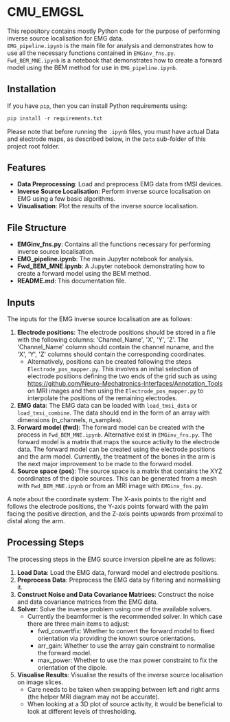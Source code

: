 # CMU_EMGSL

This repository contains mostly Python code for the purpose of performing inverse source localisation for EMG data.  
`EMG_pipeline.ipynb` is the main file for analysis and demonstrates how to use all the necessary functions contained in `EMGinv_fns.py`. 
`Fwd_BEM_MNE.ipynb` is a notebook that demonstrates how to create a forward model using the BEM method for use in `EMG_pipeline.ipynb`.

## Installation
If you have `pip`, then you can install Python requirements using:
```python
pip install -r requirements.txt
```

Please note that before running the `.ipynb` files, you must have actual Data and electrode maps, as described below, in the `Data` sub-folder of this project root folder. 

## Features

- **Data Preprocessing**: Load and preprocess EMG data from tMSI devices.
- **Inverse Source Localisation**: Perform inverse source localisation on EMG using a few basic algorithms.
- **Visualisation**: Plot the results of the inverse source localisation.

## File Structure

- **EMGinv_fns.py**: Contains all the functions necessary for performing inverse source localisation.
- **EMG_pipeline.ipynb**: The main Jupyter notebook for analysis.
- **Fwd_BEM_MNE.ipynb**: A Jupyter notebook demonstrating how to create a forward model using the BEM method.
- **README.md**: This documentation file.

## Inputs

The inputs for the EMG inverse source localisation are as follows:

1. **Electrode positions**: The electrode positions should be stored in a file with the following columns: 'Channel_Name', 'X', 'Y', 'Z'. The 'Channel_Name' column should contain the channel nuname, and the 'X', 'Y', 'Z' columns should contain the corresponding coordinates.  
    * Alternatively, positions can be created following the steps `Electrode_pos_mapper.py`.  This involves an initial selection of electrode positions defining the two ends of the grid such as using https://github.com/Neuro-Mechatronics-Interfaces/Annotation_Tools on MRI images and then using the `Electrode_pos_mapper.py` to interpolate the positions of the remaining electrodes.
2. **EMG data**: The EMG data can be loaded with `load_tmsi_data` or `load_tmsi_combine`.  The data should end in the form of an array with dimensions (n_channels, n_samples).
3. **Forward model (fwd)**: The forward model can be created with the process in `Fwd_BEM_MNE.ipynb`.  Alternative exist in `EMGinv_fns.py`.  The forward model is a matrix that maps the source activity to the electrode data.  The forward model can be created using the electrode positions and the arm model.  Currently, the treatment of the bones in the arm is the next major improvement to be made to the forward model.
4. **Source space (pos)**: The source space is a matrix that contains the XYZ coordinates of the dipole sources.  This can be generated from a mesh with `Fwd_BEM_MNE.ipynb` or from an MRI image with `EMGinv_fns.py`.

A note about the coordinate system: The X-axis points to the right and follows the electrode positions, the Y-axis points forward with the palm facing the positive direction, and the Z-axis points upwards from proximal to distal along the arm.

## Processing Steps

The processing steps in the EMG source inversion pipeline are as follows:

1. **Load Data**: Load the EMG data, forward model and electrode positions.
2. **Preprocess Data**: Preprocess the EMG data by filtering and normalising it.
3. **Construct Noise and Data Covariance Matrices**: Construct the noise and data covariance matrices from the EMG data.
4. **Solver**: Solve the inverse problem using one of the available solvers.
    * Currently the beamformer is the recommended solver.  In which case there are three main items to adjust:
        * fwd_convertfix: Whether to convert the forward model to fixed orientation via providing the known source orientations.
        * arr_gain: Whether to use the array gain constraint to normalise the forward model.
        * max_power: Whether to use the max power constraint to fix the orientation of the dipole.
5. **Visualise Results**: Visualise the results of the inverse source localisation on image slices.
    * Care needs to be taken when swapping between left and right arms (the helper MRI diagram may not be accurate).
    * When looking at a 3D plot of source activity, it would be beneficial to look at different levels of thresholding.
